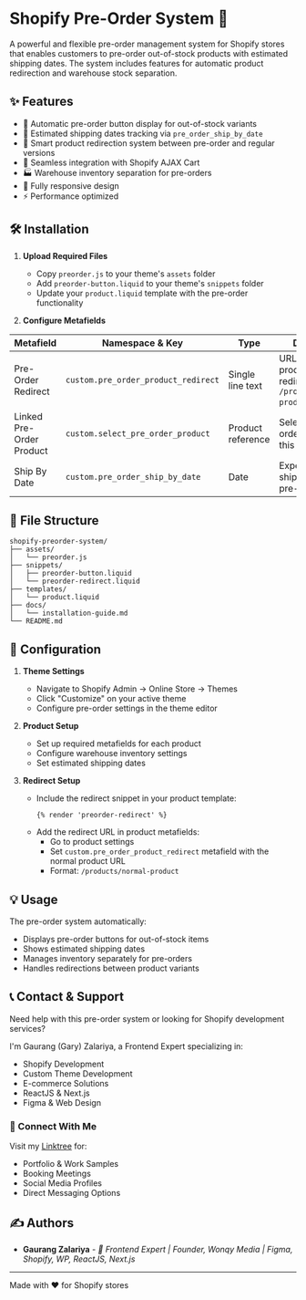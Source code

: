 # Shopify Pre-Order System 🚀

A powerful and flexible pre-order management system for Shopify stores that enables customers to pre-order out-of-stock products with estimated shipping dates. The system includes features for automatic product redirection and warehouse stock separation.

## ✨ Features

- 🔄 Automatic pre-order button display for out-of-stock variants
- 📅 Estimated shipping dates tracking via `pre_order_ship_by_date`
- 🔀 Smart product redirection system between pre-order and regular versions
- 🛒 Seamless integration with Shopify AJAX Cart
- 🏭 Warehouse inventory separation for pre-orders
- 📱 Fully responsive design
- ⚡ Performance optimized

## 🛠️ Installation

1. **Upload Required Files**
   - Copy `preorder.js` to your theme's `assets` folder
   - Add `preorder-button.liquid` to your theme's `snippets` folder
   - Update your `product.liquid` template with the pre-order functionality

2. **Configure Metafields**

| Metafield | Namespace & Key | Type | Description |
|-----------|----------------|------|-------------|
| Pre-Order Redirect | `custom.pre_order_product_redirect` | Single line text | URL of the normal product for redirection (e.g., `/products/normal-product`) |
| Linked Pre-Order Product | `custom.select_pre_order_product` | Product reference | Select the pre-order version of this product |
| Ship By Date | `custom.pre_order_ship_by_date` | Date | Expected shipping date for pre-order items |

## 📁 File Structure

```
shopify-preorder-system/
├── assets/
│   └── preorder.js
├── snippets/
│   ├── preorder-button.liquid
│   └── preorder-redirect.liquid
├── templates/
│   └── product.liquid
├── docs/
│   └── installation-guide.md
└── README.md
```

## 🔧 Configuration

1. **Theme Settings**
   - Navigate to Shopify Admin → Online Store → Themes
   - Click "Customize" on your active theme
   - Configure pre-order settings in the theme editor

2. **Product Setup**
   - Set up required metafields for each product
   - Configure warehouse inventory settings
   - Set estimated shipping dates

3. **Redirect Setup**
   - Include the redirect snippet in your product template:
     ```liquid
     {% render 'preorder-redirect' %}
     ```
   - Add the redirect URL in product metafields:
     - Go to product settings
     - Set `custom.pre_order_product_redirect` metafield with the normal product URL
     - Format: `/products/normal-product`

## 💡 Usage

The pre-order system automatically:
- Displays pre-order buttons for out-of-stock items
- Shows estimated shipping dates
- Manages inventory separately for pre-orders
- Handles redirections between product variants

## 📞 Contact & Support

Need help with this pre-order system or looking for Shopify development services?

I'm Gaurang (Gary) Zalariya, a Frontend Expert specializing in:
- Shopify Development
- Custom Theme Development
- E-commerce Solutions
- ReactJS & Next.js
- Figma & Web Design

### 🔗 Connect With Me
Visit my [Linktree](https://linktr.ee/gaurangzalariya) for:
- Portfolio & Work Samples
- Booking Meetings
- Social Media Profiles
- Direct Messaging Options

## ✍️ Authors

- **Gaurang Zalariya** - *🚀 Frontend Expert | Founder, Wonqy Media | Figma, Shopify, WP, ReactJS, Next.js*

---

Made with ❤️ for Shopify stores